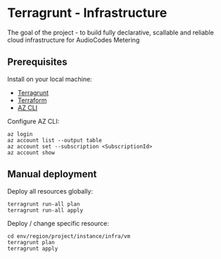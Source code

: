 # Terragrunt - Infrastructure

The goal of the project - to build fully declarative, scallable and reliable cloud infrastructure for AudioCodes Metering

## Prerequisites

Install on your local machine:

- [Terragrunt](https://terragrunt.gruntwork.io/docs/getting-started/install/)
- [Terraform](https://learn.hashicorp.com/tutorials/terraform/install-cli?in=terraform/azure-get-started)
- [AZ CLI](https://docs.microsoft.com/en-us/cli/azure/install-azure-cli?view=azure-cli-latest)

Configure AZ CLI:

    az login
    az account list --output table
    az account set --subscription <SubscriptionId>
    az account show

## Manual deployment

Deploy all resources globally:

    terragrunt run-all plan
    terragrunt run-all apply

Deploy / change specific resource:

    cd env/region/project/instance/infra/vm
    terragrunt plan
    terragrunt apply

